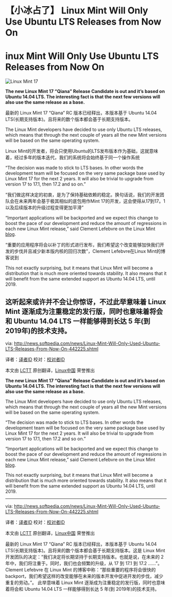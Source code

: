 ﻿【小冰占了】
Linux Mint Will Only Use Ubuntu LTS Releases from Now On
================================================================================
inux Mint Will Only Use Ubuntu LTS Releases from Now On
================================================================================
![Linux Mint 17](http://i1-news.softpedia-static.com/images/news2/Linux-Mint-Will-Only-Used-Ubuntu-LTS-Releases-From-Now-On-442225-2.jpg)

**The new Linux Mint 17 “Qiana” Release Candidate is out and it’s based on Ubuntu 14.04 LTS. The interesting fact is that the next few versions will also use the same release as a base.**

最新的 Linux Mint 17 “Qiana” RC 版本已经释出，本版本基于 Ubuntu 14.04 LTS(长期支持版本)。且将来的数个版本都会基于长期支持版本。

The Linux Mint developers have decided to use only Ubuntu LTS releases, which means that through the next couple of years all the new Mint versions will be based on the same operating system.

Linux Mint的开发者，将会只使用Ubuntu的LTS发布版本作为基础，这就意味着，经过多年的版本迭代，我们的系统将会始终基于同一个操作系统


“The decision was made to stick to LTS bases. In other words the development team will be focused on the very same package base used by Linux Mint 17 for the next 2 years. It will also be trivial to upgrade from version 17 to 17.1, then 17.2 and so on.”


“我们做这样决定的初衷，是为了保持基础依赖的稳定。换句话说，我们的开发团队会在未来两年会基于极其相似的底包用作Mint 17的开发，这会使得从17到17。1以及后续版本的升级过程变得更加平滑”

“Important applications will be backported and we expect this change to boost the pace of our development and reduce the amount of regressions in each new Linux Mint release,” said Clement Lefebvre on the Linux Mint [blog][1].

“重要的应用程序将会以补丁的形式进行发布，我们希望这个改变能够加快我们开发的步伐并且减少新本版内核的回归次数”，Clement Lefebvre在Linux Mint的博客说到

This not exactly surprising, but it means that Linux Mint will become a distribution that is much more oriented towards stability. It also means that it will benefit from the same extended support as Ubuntu 14.04 LTS, until 2019.


这听起来或许并不会让你惊讶，不过此举意味着 Linux Mint 逐渐成为注重稳定的发行版，同时也意味着将会和 Ubuntu 14.04 LTS 一样能够得到长达 5 年(到 2019年)的技术支持。
--------------------------------------------------------------------------------

via: http://news.softpedia.com/news/Linux-Mint-Will-Only-Used-Ubuntu-LTS-Releases-From-Now-On-442225.shtml

译者：[译者ID](https://github.com/译者ID) 校对：[校对者ID](https://github.com/校对者ID)

本文由 [LCTT](https://github.com/LCTT/TranslateProject) 原创翻译，[Linux中国](http://linux.cn/) 荣誉推出

[1]:http://blog.linuxmint.com/?p=2613
**The new Linux Mint 17 “Qiana” Release Candidate is out and it’s based on Ubuntu 14.04 LTS. The interesting fact is that the next few versions will also use the same release as a base.**

The Linux Mint developers have decided to use only Ubuntu LTS releases, which means that through the next couple of years all the new Mint versions will be based on the same operating system.

“The decision was made to stick to LTS bases. In other words the development team will be focused on the very same package base used by Linux Mint 17 for the next 2 years. It will also be trivial to upgrade from version 17 to 17.1, then 17.2 and so on.”

“Important applications will be backported and we expect this change to boost the pace of our development and reduce the amount of regressions in each new Linux Mint release,” said Clement Lefebvre on the Linux Mint [blog][1].

This not exactly surprising, but it means that Linux Mint will become a distribution that is much more oriented towards stability. It also means that it will benefit from the same extended support as Ubuntu 14.04 LTS, until 2019.

--------------------------------------------------------------------------------

via: http://news.softpedia.com/news/Linux-Mint-Will-Only-Used-Ubuntu-LTS-Releases-From-Now-On-442225.shtml

译者：[译者ID](https://github.com/译者ID) 校对：[校对者ID](https://github.com/校对者ID)

本文由 [LCTT](https://github.com/LCTT/TranslateProject) 原创翻译，[Linux中国](http://linux.cn/) 荣誉推出

[1]:http://blog.linuxmint.com/?p=2613




最新的 Linux Mint 17 “Qiana” RC 版本已经释出，本版本基于 Ubuntu 14.04 LTS(长期支持版本)。且将来的数个版本都会基于长期支持版本。这是 Linux Mint 开发团队的决定：“我们决定将长期坚持于长期支持版本。也就是说，在未来的 2 年中，我们将注重于。同时，我们也会频繁的升级，从 17 到 17.1 到 17.2 ……”。
Clement Lefebvre 在 Linux Mint 的博客中称：“那些重要的程序将会很快的 backport，我们希望这样的改变能够在未来的版本开发中促进开发的步伐，减少重复的劳动。”。
此举意味着 Linux Mint 逐渐成为注重稳定的发行版，同时也意味着将会和 Ubuntu 14.04 LTS 一样能够得到长达 5 年(到 2019年)的技术支持。
